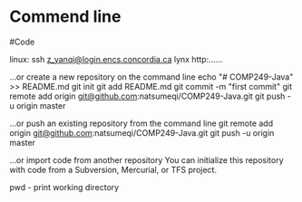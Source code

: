 # Commend line
#Code

linux:
ssh z_yanqi@login.encs.concordia.ca
lynx http:……



…or create a new repository on the command line
echo "# COMP249-Java" >> README.md
git init
git add README.md
git commit -m "first commit"
git remote add origin git@github.com:natsumeqi/COMP249-Java.git
git push -u origin master

…or push an existing repository from the command line
git remote add origin git@github.com:natsumeqi/COMP249-Java.git
git push -u origin master

…or import code from another repository
You can initialize this repository with code from a Subversion, Mercurial, or TFS project.



pwd - print working directory